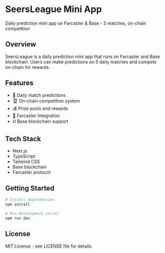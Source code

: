 # SeersLeague Mini App

Daily prediction mini app on Farcaster & Base - 5 matches, on-chain competition

## Overview

SeersLeague is a daily prediction mini app that runs on Farcaster and Base blockchain. Users can make predictions on 5 daily matches and compete on-chain for rewards.

## Features

- 🏈 Daily match predictions
- 🏆 On-chain competition system
- 💰 Prize pools and rewards
- 📱 Farcaster integration
- ⛓️ Base blockchain support

## Tech Stack

- Next.js
- TypeScript
- Tailwind CSS
- Base blockchain
- Farcaster protocol

## Getting Started

```bash
# Install dependencies
npm install

# Run development server
npm run dev
```

## License

MIT License - see LICENSE file for details.
